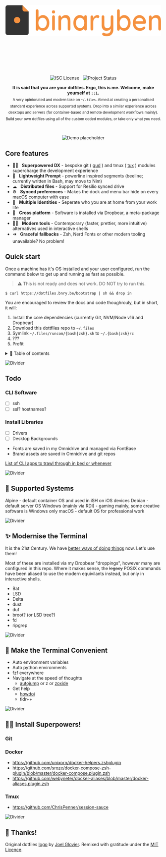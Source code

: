 <br /><br /><br /><div align="center">

<img alt="binaryben's dotfiles" src="https://raw.githubusercontent.com/binaryben/dotfiles/docs/public/logo.png?token=GHSAT0AAAAAABYJ747ATDL7625C3H6OBUA4YY3AVLA" height="100" />

<h1>&nbsp;</h1><br />

![ISC License](https://img.shields.io/badge/license-ISC-green?style=for-the-badge) &nbsp; ![Project Status](https://img.shields.io/badge/status-🚧%20WIP-yellow?style=for-the-badge)

<strong>It is said that you are your dotfiles. Ergo, this is me. Welcome, make yourself at <code>::1</code>.</strong><br />
<sub>A very opinionated and modern take on `~/.files`. Aimed at creating a personalised standard experience across supported systems. Drop into a similar experience across desktops and servers (for container-based and remote development workflows mainly). Build your own dotfiles using all of the custom coded modules, or take only what you need.</sub>

<br />

![Demo placeholder](https://raw.githubusercontent.com/andreasbm/readme/master/assets/demo.gif)

</div>

## Core features

* 🦸‍♂️ &nbsp; **Superpowered DX** - bespoke git ( [gud](//github.com/binaryben/gud) ) and tmux ( [tux](//github.com/binaryben/tux) ) modules supercharge the development experience
* 🐝 &nbsp; **Lightweight Prompt** - powerline inspired segments (beeline; currently written in Bash, may move to Nim)
* ☁ &nbsp; **Distributed files** - Support for Resilio synced drive
* ⚙️ &nbsp; **Synced preferences** - Makes the dock and menu bar hide on every macOS computer with ease
* 🪪 &nbsp; **Multiple Identities** - Seperate who you are at home from your work life
* 🔀 &nbsp; **Cross platform** - Software is installed via Dropbear, a meta-package manager
* 🧑‍💻 &nbsp; **Modern tools** - Contemporary (faster, prettier, more intuitive) alternatives used in interactive shells
* ⏪ &nbsp; **Graceful fallbacks** - Zsh, Nerd Fonts or other modern tooling unavailable? No problem!

## Quick start

Once a machine has it's OS installed and your user configured, run the command below to get up and running as fast as possible.

> ⚠️ This is not ready and does not work. DO NOT try to run this.

```
$ curl https://dotfiles.bnry.be/bootstrap | sh && drop in
```

You are encouraged to review the docs and code thoughrouly, but in short, it will:

1. Install the core dependencies (currently Git, NVM/Node v16 and Dropbear)
2. Download this dottfiles repo to `~/.files`
3. Symlink `~/.files/runcom/{bash|zsh}.sh` to `~/.{bash|zsh}rc`
4. ???
5. Profit

<details>
<summary>📖 Table of contents</summary>

<br />

![Divider](https://raw.githubusercontent.com/andreasbm/readme/master/assets/lines/solar.png)

## Table of Contents

* ➤ [**Quick start**](#)
* ➤ [**Philosophy**](#)

</details>

![Divider](https://raw.githubusercontent.com/andreasbm/readme/master/assets/lines/solar.png)

## Todo

### CLI Software
- [ ] ssh
- [ ] ssl? hostnames?

### Install Libraries

- [ ] Drivers
- [ ] Desktop Backgrounds
- Fonts are saved in my Omnidrive and managed via FontBase
- Brand assets are saved in Omnidrive and git repos

[List of CLI apps to trawl through in bed or whenever](https://github.com/toolleeo/cli-apps)

![Divider](https://raw.githubusercontent.com/andreasbm/readme/master/assets/lines/solar.png)

## 🛟 Supported Systems

Alpine - default container OS and used in iSH on iOS devices
Debian - default server OS
Windows (mainly via RDI) - gaming mainly, some creative software is Windows only
macOS - default OS for professional work


![Divider](https://raw.githubusercontent.com/andreasbm/readme/master/assets/lines/solar.png)

## ✨ Modernise the Terminal

It is the 21st Century. We have [better ways of doing things](https://github.com/ibraheemdev/modern-unix) now. Let's use them!

Most of these are installed via my Dropbear "droppings", however many are configured in this repo. Where it makes sense, the ~~legacy~~ POSIX commands have been aliased to use the modern equivilants instead, but only in interactive shells.

* Bat
* LSD
* Delta
* dust
* duf
* broot? (or LSD tree?)
* fd
* ripgrep

![Divider](https://raw.githubusercontent.com/andreasbm/readme/master/assets/lines/solar.png)

## 💪 Make the Terminal Convenient

* Auto environment variables
* Auto python environments
* fzf everywhere
* Navigate at the speed of thoughts
  * [autojump](https://github.com/wting/autojump) or z or [zoxide](https://github.com/ajeetdsouza/zoxide)
* Get help
  * [howdoi](https://github.com/gleitz/howdoi)
  * tldr++

![Divider](https://raw.githubusercontent.com/andreasbm/readme/master/assets/lines/solar.png)

## 🦸‍♂️ Install Superpowers!

### Git

### Docker

* https://github.com/unixorn/docker-helpers.zshplugin
* https://github.com/sroze/docker-compose-zsh-plugin/blob/master/docker-compose.plugin.zsh
* https://github.com/webyneter/docker-aliases/blob/master/docker-aliases.plugin.zsh

### Tmux

* https://github.com/ChrisPenner/session-sauce

![Divider](https://raw.githubusercontent.com/andreasbm/readme/master/assets/lines/solar.png)

## 🙏 Thanks!

Original dotfiles [logo](https://github.com/jglovier/dotfiles-logo) by [Joel Glovier](https://github.com/jglovier). Remixed with gratitude under the [MIT Licence](https://github.com/jglovier/dotfiles-logo/blob/main/LICENSE).
